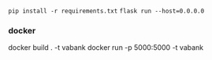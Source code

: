 ```pip install -r requirements.txt```
```flask run --host=0.0.0.0```

### docker
docker build . -t vabank
docker run -p 5000:5000 -t vabank
